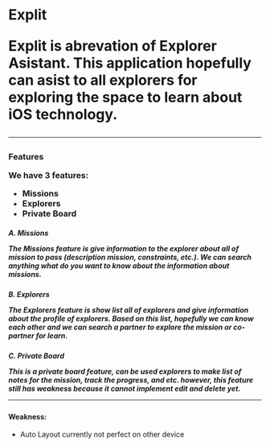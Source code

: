 <h1>Explit

Explit is abrevation of **Explorer Asistant**. This application hopefully can asist to all explorers for exploring the space to learn about iOS technology.

<hr>
<h3>Features

**We have 3 features:**
- Missions
- Explorers
- Private Board

<h5>A. Missions

The Missions feature is give information to the explorer about all of mission to pass (description mission, constraints, etc.). We can search anything what do you want to know about the information about missions.

<h5> B. Explorers

The Explorers feature is show list all of explorers and give information about the profile of explorers. Based on this list, hopefully we can know each other and we can search a partner to explore the mission or co-partner for learn.

<h5> C. Private Board

This is a private board feature, can be used explorers to make list of notes for the mission, track the progress, and etc. however, this feature still has weakness because it cannot implement edit and delete yet.

<hr>

<h4> Weakness: </h4>

- Auto Layout currently not perfect on other device